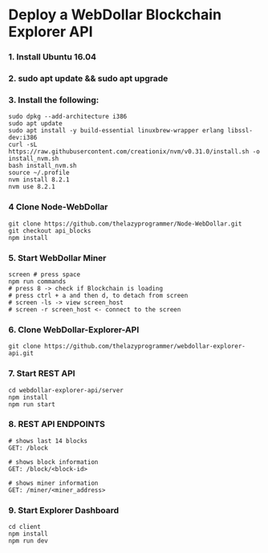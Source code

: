 # Deploy a WebDollar Blockchain Explorer API

### 1. Install Ubuntu 16.04
### 2. sudo apt update && sudo apt upgrade
### 3. Install the following:
```shell
sudo dpkg --add-architecture i386
sudo apt update
sudo apt install -y build-essential linuxbrew-wrapper erlang libssl-dev:i386
curl -sL https://raw.githubusercontent.com/creationix/nvm/v0.31.0/install.sh -o install_nvm.sh
bash install_nvm.sh
source ~/.profile
nvm install 8.2.1
nvm use 8.2.1
```
### 4 Clone Node-WebDollar
```shell
git clone https://github.com/thelazyprogrammer/Node-WebDollar.git
git checkout api_blocks
npm install
```
### 5. Start WebDollar Miner
```shell
screen # press space
npm run commands
# press 8 -> check if Blockchain is loading
# press ctrl + a and then d, to detach from screen
# screen -ls -> view screen_host
# screen -r screen_host <- connect to the screen
```
### 6. Clone WebDollar-Explorer-API
```shell
git clone https://github.com/thelazyprogrammer/webdollar-explorer-api.git
```
### 7. Start REST API
```shell
cd webdollar-explorer-api/server
npm install
npm run start
```
### 8. REST API ENDPOINTS
```http
# shows last 14 blocks
GET: /block

# shows block information
GET: /block/<block-id>

# shows miner information
GET: /miner/<miner_address>
```
### 9. Start Explorer Dashboard
```shell
cd client
npm install
npm run dev
```
